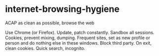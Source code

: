 # internet-browsing-hygiene
ACAP as clean as possible, browse the web

Use Chrome (or Firefox).
Update, patch constantly.
Sandbox all sessions.
Cookies, prevent mixing, dumping.
Frequent sites, set as new profile or person and do nothing else in these windows.
Block third party.
On exit, clean cookies.
Quick search, incognito.

